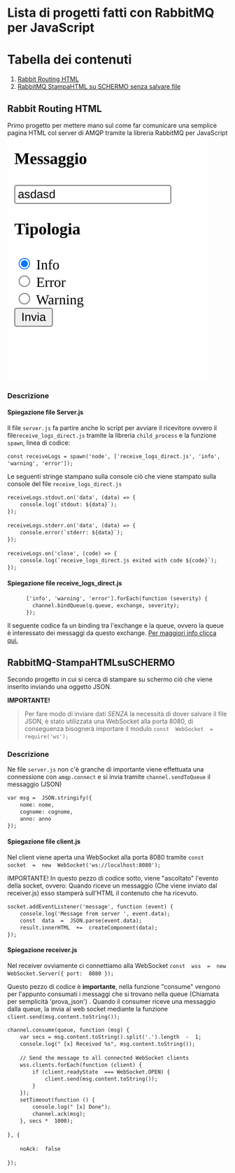 

# Lista di progetti fatti con RabbitMQ per JavaScript


# Tabella dei contenuti

1. [Rabbit Routing HTML](#rabbit-routing-html)
2. [RabbitMQ StampaHTML su SCHERMO senza salvare file](#RabbitMQ-StampaHTMLsuSCHERMO)

## Rabbit Routing HTML
Primo progetto per mettere mano sul come far comunicare una semplice pagina HTML col server di AMQP tramite la libreria RabbitMQ per JavaScript
![ScreenShot_Progetto_1](https://raw.githubusercontent.com/angelof-exe/RabbitMQ-esercitazione/main/rabbitMQ-Routing-Html/screenshot/Schermata%20del%202024-07-03%2012-38-52.png)


### Descrizione

#### Spiegazione file Server.js
Il file `server.js` fa partire anche lo script per avviare il ricevitore ovvero il file`receive_logs_direct.js` tramite la libreria `child_process` e la funzione `spawn`, linea di codice:
```
const receiveLogs = spawn('node', ['receive_logs_direct.js', 'info', 'warning', 'error']);
```
Le seguenti stringe stampano sulla console ciò che viene stampato sulla console del file `receive_logs_direct.js`

```
receiveLogs.stdout.on('data', (data) => {
    console.log(`stdout: ${data}`);
});

receiveLogs.stderr.on('data', (data) => {
    console.error(`stderr: ${data}`);
});

receiveLogs.on('close', (code) => {
    console.log(`receive_logs_direct.js exited with code ${code}`);
});
```

#### Spiegazione file receive_logs_direct.js
```
      ['info', 'warning', 'error'].forEach(function (severity) {
        channel.bindQueue(q.queue, exchange, severity);
      });
```
Il seguente codice fa un binding tra l'exchange e la queue, ovvero la queue è interessato dei messaggi da questo exchange. [Per maggiori info clicca qui.](https://www.rabbitmq.com/tutorials/tutorial-four-javascript#bindings)

## RabbitMQ-StampaHTMLsuSCHERMO
Secondo progetto in cui si cerca di stampare su schermo ciò che viene inserito inviando una oggetto JSON. 

**IMPORTANTE!**
>Per fare modo di inviare dati *SENZA* la necessità di dover salvare il file JSON, è stato utilizzata una WebSocket alla porta 8080, di conseguenza bisognerà importare il modulo `const  WebSocket  =  require('ws');`

### Descrizione
Ne file `server.js` non c'è granche di importante viene effettuata una connessione con `amqp.connect` e si invia tramite `channel.sendToQueue` il messaggio (JSON) 
```
var msg =  JSON.stringify({
	nome: nome,
	cognome: cognome,
	anno: anno
});
```

#### Spiegazione file client.js
Nel client viene aperta una WebSocket alla porta 8080 tramite 
`const  socket  =  new  WebSocket('ws://localhost:8080');`

IMPORTANTE!
In questo pezzo di codice sotto, viene "ascoltato" l'evento della socket, ovvero: Quando riceve un messaggio (Che viene inviato dal receiver.js) esso stamperà sull'HTML il contenuto che ha ricevuto.
```
socket.addEventListener('message', function (event) {
	console.log('Message from server ', event.data);
	const  data  =  JSON.parse(event.data);
	result.innerHTML  +=  createComponent(data);
});
```

#### Spiegazione receiver.js
Nel receiver ovviamente ci connettiamo alla WebSocket 
`const  wss  =  new WebSocket.Server({ port:  8080 });`

Questo pezzo di codice è **importante**, nella funzione "consume" vengono per l'appunto consumati i messaggi che si trovano nella queue (Chiamata per semplicità 'prova_json') . Quando il consumer riceve una messaggio dalla queue, la invia al web socket mediante la funzione `client.send(msg.content.toString());`

```
channel.consume(queue, function (msg) {
	var secs = msg.content.toString().split('.').length  -  1;  
	console.log(" [x] Received %s", msg.content.toString());  

	// Send the message to all connected WebSocket clients
	wss.clients.forEach(function (client) {
		if (client.readyState  === WebSocket.OPEN) {
			client.send(msg.content.toString());
		}
	});
	setTimeout(function () {
		console.log(" [x] Done");
		channel.ack(msg);
	}, secs *  1000);

}, {

	noAck:  false

});
```
